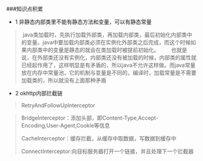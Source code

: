 ###知识点积累
* 1 非静态内部类里不能有静态方法和变量，可以有静态常量 

> java类加载时，先执行加载外部类，再加载内部类，最后初始化内部类中的变量。java中要加载内部类必须在实例化外部类之后完成，而这个时候如果内部类中的变量是静态的就会在类加载时被提前初始化。
       也就是说，在外部类还没有实例化，内部类还没有被加载的时候，内部类的属性就已经起作用了，这样明显是有矛盾的，所以java不允许这样做。而java常量放在内存中常量池，它的机制与变量是不同的，编译时，加载常量是不需要加载类的，所以就没有上面那种矛盾

* 2 okhttp内部拦截链

> RetryAndFollowUpInterceptor 


> BridgeInterceptor：添加头部，即Content-Type,Accept-Encoding,User-Agent,Cookie等信息
> 
> CacheInterceptor：缓存拦截，从缓存中取数据，写数据到缓存中
> 
> ConnectInterceptor:向目标服务器打开一个链接，并且处理下一个拦截器